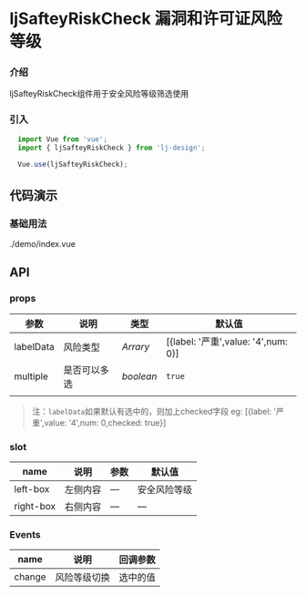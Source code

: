 # ljSafteyRiskCheck 漏洞和许可证风险等级

### 介绍
ljSafteyRiskCheck组件用于安全风险等级筛选使用
### 引入

```js
  import Vue from 'vue';
  import { ljSafteyRiskCheck } from 'lj-design';
  
  Vue.use(ljSafteyRiskCheck);
```

## 代码演示

### 基础用法

<demo-code>./demo/index.vue</demo-code>

## API

### props

| 参数 | 说明 | 类型 |  默认值 |
|------|------|-----|---------|
| labelData | 风险类型 | _Arrary_ | [{label: '严重',value: '4',num: 0}] |
| multiple | 是否可以多选 | _boolean_ | `true` |
|  |  |  |  |
> 注：`labelData`如果默认有选中的，则加上checked字段 eg: [{label: '严重',value: '4',num: 0,checked: true}]

### slot

| name | 说明 | 参数 | 默认值
|------|------|-----|-----|
| left-box | 左侧内容 | — | 安全风险等级 |
| right-box | 右侧内容 | — | — |

### Events
| name | 说明 | 回调参数 |
|------|------|-----|
| change | 风险等级切换 | 选中的值 |